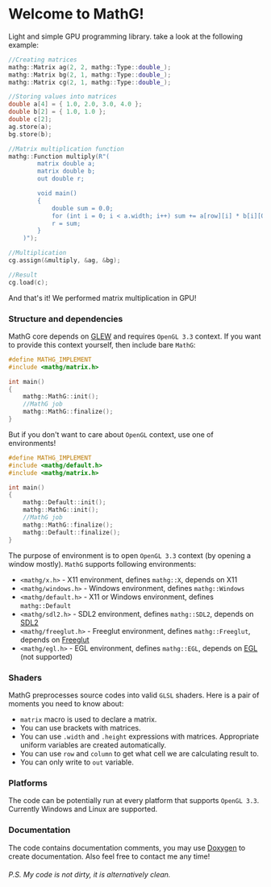 # Welcome to MathG!
Light and simple GPU programming library. take a look at the following example:
```c++
//Creating matrices
mathg::Matrix ag(2, 2, mathg::Type::double_);
mathg::Matrix bg(2, 1, mathg::Type::double_);
mathg::Matrix cg(2, 1, mathg::Type::double_);

//Storing values into matrices
double a[4] = { 1.0, 2.0, 3.0, 4.0 };
double b[2] = { 1.0, 1.0 };
double c[2];
ag.store(a);
bg.store(b);

//Matrix multiplication function
mathg::Function multiply(R"(
		matrix double a;
		matrix double b;
		out double r;

		void main()
		{
			double sum = 0.0;
			for (int i = 0; i < a.width; i++) sum += a[row][i] * b[i][0];
			r = sum;
		}
	)");

//Multiplication
cg.assign(&multiply, &ag, &bg);

//Result
cg.load(c);
```
And that's it! We performed matrix multiplication in GPU!

### Structure and dependencies
MathG core depends on [GLEW](http://glew.sourceforge.net) and requires `OpenGL 3.3` context. If you want to provide this context yourself, then include bare `MathG`:
```c++
#define MATHG_IMPLEMENT
#include <mathg/matrix.h>

int main()
{
	mathg::MathG::init();
	//MathG job
	mathg::MathG::finalize();
}
```

But if you don't want to care about `OpenGL` context, use one of environments!
```c++
#define MATHG_IMPLEMENT
#include <mathg/default.h>
#include <mathg/matrix.h>

int main()
{
	mathg::Default::init();
	mathg::MathG::init();
	//MathG job
	mathg::MathG::finalize();
	mathg::Default::finalize();
}
```

The purpose of environment is to open `OpenGL 3.3` context (by opening a window mostly). `MathG` supports following environments:
 - `<mathg/x.h>` \- X11 environment, defines `mathg::X`, depends on X11
 - `<mathg/windows.h>` \- Windows environment, defines `mathg::Windows`
 - `<mathg/default.h>` \- X11 or Windows environment, defines `mathg::Default`
 - `<mathg/sdl2.h>` \- SDL2 environment, defines `mathg::SDL2`, depends on [SDL2](https://www.libsdl.org)
 - `<mathg/freeglut.h>` \- Freeglut environment, defines `mathg::Freeglut`, depends on [Freeglut](http://freeglut.sourceforge.net)
 - `<mathg/egl.h>` \- EGL environment, defines `mathg::EGL`, depends on [EGL](https://www.khronos.org/egl/) (not supported)

### Shaders
MathG preprocesses source codes into valid `GLSL` shaders. Here is a pair of moments you need to know about:
 - `matrix` macro is used to declare a matrix.
 - You can  use brackets with matrices.
 - You can use `.width` and `.height` expressions with matrices. Appropriate uniform variables are created automatically.
 - You can use `row` and `column` to get what cell we are calculating result to.
 - You can only write to `out` variable.
 
### Platforms
The code can be potentially run at every platform that supports `OpenGL 3.3`. Currently Windows and Linux are supported.

### Documentation
The code contains documentation comments, you may use [Doxygen](https://www.doxygen.nl/manual/starting.html) to create documentation. Also feel free to contact me any time!

###### P.S. My code is not dirty, it is alternatively clean.
